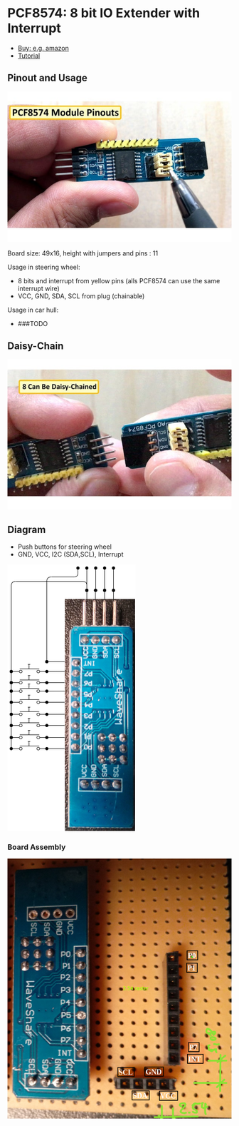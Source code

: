 # PCF8574: 8 bit IO Extender with Interrupt

- [Buy: e.g. amazon](https://www.amazon.de/-/en/Mountaineer-PCF8574-IO-Expansion-Expander-Development/dp/B06W564ZSD/ref=sr_1_4?dchild=1&keywords=PCF8574-Modul&qid=1622910129&sr=8-4)
- [Tutorial](https://www.instructables.com/PCF8574-GPIO-Extender-With-Arduino-and-NodeMCU/)

## Pinout and Usage

![img](.PCF8574--IOExt0_IOExt1_IOExt2-infos/PCF8574-ModulPinout.jpg)

Board size: 49x16, height with jumpers and pins : 11

Usage in steering wheel:

- 8 bits and interrupt from yellow pins (alls PCF8574 can use the same interrupt wire)
- VCC, GND, SDA, SCL from plug (chainable)

Usage in car hull:

- ###TODO

## Daisy-Chain

![img](.PCF8574--IOExt0_IOExt1_IOExt2-infos/PCF8574-chaining.jpg)

## Diagram

- Push buttons for steering wheel
- GND, VCC, I2C (SDA,SCL), Interrupt

![img](.PCF8574--IOExt0_IOExt1_IOExt2-infos/IO-Ext-CurcuitDiagram.drawio.png)

### Board Assembly

![image-20210823131457974](.PCF8574--IOExt0_IOExt1_IOExt2-infos/PCF8574-assembly.png)

